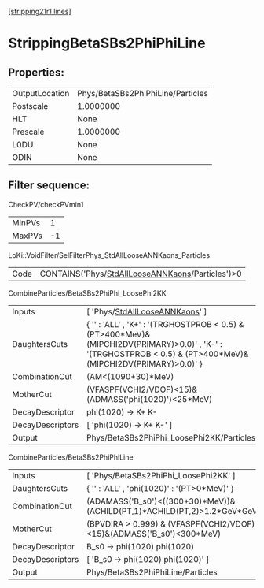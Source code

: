 [[stripping21r1 lines]](./stripping21r1-index)

# StrippingBetaSBs2PhiPhiLine

## Properties:

|                |                                   |
|----------------|-----------------------------------|
| OutputLocation | Phys/BetaSBs2PhiPhiLine/Particles |
| Postscale      | 1.0000000                         |
| HLT            | None                              |
| Prescale       | 1.0000000                         |
| L0DU           | None                              |
| ODIN           | None                              |

## Filter sequence:

CheckPV/checkPVmin1

|        |     |
|--------|-----|
| MinPVs | 1   |
| MaxPVs | -1  |

LoKi::VoidFilter/SelFilterPhys_StdAllLooseANNKaons_Particles

|      |                                                                                                          |
|------|----------------------------------------------------------------------------------------------------------|
| Code | CONTAINS('Phys/[StdAllLooseANNKaons](./stripping21r1-commonparticles-stdalllooseannkaons)/Particles')\>0 |

CombineParticles/BetaSBs2PhiPhi_LoosePhi2KK

|                  |                                                                                                                                                                      |
|------------------|----------------------------------------------------------------------------------------------------------------------------------------------------------------------|
| Inputs           | [ 'Phys/[StdAllLooseANNKaons](./stripping21r1-commonparticles-stdalllooseannkaons)' ]                                                                              |
| DaughtersCuts    | { '' : 'ALL' , 'K+' : '(TRGHOSTPROB \< 0.5) & (PT\>400\*MeV)&(MIPCHI2DV(PRIMARY)\>0.0)' , 'K-' : '(TRGHOSTPROB \< 0.5) & (PT\>400\*MeV)&(MIPCHI2DV(PRIMARY)\>0.0)' } |
| CombinationCut   | (AM\<(1090+30)\*MeV)                                                                                                                                                 |
| MotherCut        | (VFASPF(VCHI2/VDOF)\<15)&(ADMASS('phi(1020)')\<25\*MeV)                                                                                                              |
| DecayDescriptor  | phi(1020) -\> K+ K-                                                                                                                                                  |
| DecayDescriptors | [ 'phi(1020) -\> K+ K-' ]                                                                                                                                          |
| Output           | Phys/BetaSBs2PhiPhi_LoosePhi2KK/Particles                                                                                                                            |

CombineParticles/BetaSBs2PhiPhiLine

|                  |                                                                                |
|------------------|--------------------------------------------------------------------------------|
| Inputs           | [ 'Phys/BetaSBs2PhiPhi_LoosePhi2KK' ]                                        |
| DaughtersCuts    | { '' : 'ALL' , 'phi(1020)' : '(PT\>0\*MeV)' }                                  |
| CombinationCut   | (ADAMASS('B_s0')\<((300+30)\*MeV))&(ACHILD(PT,1)\*ACHILD(PT,2)\>1.2\*GeV\*GeV) |
| MotherCut        | (BPVDIRA \> 0.999) & (VFASPF(VCHI2/VDOF)\<15)&(ADMASS('B_s0')\<300\*MeV)       |
| DecayDescriptor  | B_s0 -\> phi(1020) phi(1020)                                                   |
| DecayDescriptors | [ 'B_s0 -\> phi(1020) phi(1020)' ]                                           |
| Output           | Phys/BetaSBs2PhiPhiLine/Particles                                              |
